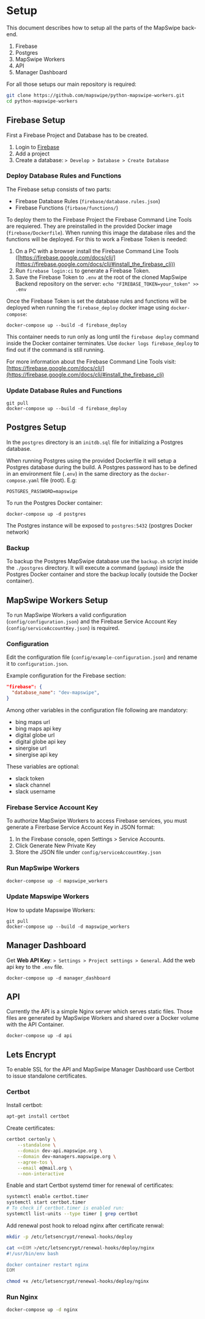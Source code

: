 # Setup

This document describes how to setup all the parts of the MapSwipe back-end.

1. Firebase
2. Postgres
3. MapSwipe Workers
4. API
5. Manager Dashboard


For all those setups our main repository is required:

```bash
git clone https://github.com/mapswipe/python-mapswipe-workers.git
cd python-mapswipe-workers
```


## Firebase Setup

<!--
Credentials
* firebase project id
* firebase web api key
* firebase admin sdk service account file
* firebase database rules json file
-->

First a Firebase Project and Database has to be created.

1. Login to [Firebase](https://firebase.google.com/)
2. Add a project
3. Create a database: `> Develop > Database > Create Database`


### Deploy Database Rules and Functions

The Firebase setup consists of two parts:

- Firebase Database Rules (`firebase/database.rules.json`)
- Firebase Functions (`firbase/functions/`)

To deploy them to the Firebase Project the Firebase Command Line Tools are requiered. They are preinstalled in the provided Docker image (`firebase/Dockerfile`). When running this image the database riles and the functions will be deployed. For this to work a Firebase Token is needed:

1. On a PC with a browser install the Firebase Command Line Tools ([https://firebase.google.com/docs/cli/](https://firebase.google.com/docs/cli/#install_the_firebase_cli))
2. Run `firebase login:ci` to generate a Firebase Token.
3. Save the Firebase Token to `.env` at the root of the cloned MapSwipe Backend repository on the server: `echo "FIREBASE_TOKEN=your_token" >> .env`

Once the Firebase Token is set the database rules and functions will be deployed when running the `firebase_deploy` docker image using `docker-compose`:

```
docker-compose up --build -d firebase_deploy
```

This container needs to run only as long until the `firebase deploy` command inside the Docker container terminates. Use `docker logs firebase_deploy` to find out if the command is still running.

For more information about the Firebase Command Line Tools visit:[https://firebase.google.com/docs/cli/](https://firebase.google.com/docs/cli/#install_the_firebase_cli)


### Update Database Rules and Functions

```
git pull
docker-compose up --build -d firebase_deploy
```


## Postgres Setup

In the `postgres` directory is an `initdb.sql` file for initializing a Postgres database.

When running Postgres using the provided Dockerfile it will setup a Postgres database during the build.
A Postgres password has to be defined in an environment file (`.env`) in the same directory as the `docker-compose.yaml` file (root). E.g:

```
POSTGRES_PASSWORD=mapswipe
```

To run the Postgres Docker container:

```
docker-compose up -d postgres
```

The Postgres instance will be exposed to `postgres:5432` (postgres Docker network)


### Backup

To backup the Postgres MapSwipe database use the `backup.sh` script inside the `./postgres` directory. It will execute a command (`pgdump`) inside the Postgres Docker container and store the backup locally (outside the Docker container).


## MapSwipe Workers Setup

To run MapSwipe Workers a valid configuration (`config/configuration.json`) and the Firebase Service Account Key (`config/serviceAccountKey.json`) is required.


### Configuration

Edit the configuration file (`config/example-configuration.json`) and rename it to `configuration.json`.

Example configuration for the Firebase section:

```json
"firebase": {
  "database_name": "dev-mapswipe",
}
```

Among other variables in the configuration file following are mandatory:

- bing maps url
- bing maps api key
- digital globe url
- digital globe api key
- sinergise url
- sinergise api key

These variables are optional:

- slack token
- slack channel
- slack username


###  Firebase Service Account Key

To authorize MapSwipe Workers to access Firebase services, you must generate a Firerbase Service Account Key in JSON format:

1. In the Firebase console, open Settings > Service Accounts.
2. Click Generate New Private Key
3. Store the JSON file under `config/serviceAccountKey.json`


### Run MapSwipe Workers

```bash
docker-compose up -d mapswipe_workers
```


### Update Mapswipe Workers

How to update Mapswipe Workers:

```
git pull
docker-compose up --build -d mapswipe_workers
```


## Manager Dashboard

Get **Web API Key**: `> Settings > Project settings > General`. Add the web api key to the `.env` file.

```
docker-compose up -d manager_dashboard
```


## API

Currently the API is a simple Nginx server which serves static files. Those files are generated by MapSwipe Workers and shared over a Docker volume with the API Container.

```
docker-compose up -d api
```


## Lets Encrypt

To enable SSL for the API and MapSwipe Manager Dashboard use Certbot to issue standalone certificates.

### Certbot

Install certbot:

```bash
apt-get install certbot
```


Create certificates:

```bash
certbot certonly \
    --standalone \
    --domain dev-api.mapswipe.org \
    --domain dev-managers.mapswipe.org \
    --agree-tos \
    --email e@mail.org \
    --non-interactive
```


Enable and start Certbot systemd timer for renewal of certificates:

```bash
systemctl enable certbot.timer
systemctl start certbot.timer
# To check if certbot.timer is enabled run:
systemctl list-units --type timer | grep certbot
```


Add renewal post hook to reload nginx after certificate renwal:

```bash
mkdir -p /etc/letsencrypt/renewal-hooks/deploy

cat <<EOM >/etc/letsencrypt/renewal-hooks/deploy/nginx
#!/usr/bin/env bash

docker container restart nginx
EOM

chmod +x /etc/letsencrypt/renewal-hooks/deploy/nginx
```

### Run Nginx

```bash
docker-compose up -d nginx
```

<!--
Using the certbot plugin dnf-google:

```bash
sudo apt install python3-certbot-dns-google
certbot certonly \
    --dns-google \
    --dns-google-credentials certbot.json \
    --server https://acme-v02.api.letsencrypt.org/directory \
    --domain *.mapswipe.org \
    --agree-tos \
    --email herfort@uni-heidelberg.de
    --non-interactive
```


Dockerize it:

```bash
sudo docker run -it --rm --name certbot \
            -v "/etc/letsencrypt:/etc/letsencrypt" \
            -v "/var/lib/letsencrypt:/var/lib/letsencrypt" \
            certbot/dns-google certonly \
            --dns-google \
            --dns-google-credentials ~/.secrets/certbot/google.json \
            --domain *.mapswipe.org \
            --server https://acme-v02.api.letsencrypt.org/directory \
            --agree-tos \
            --email herfort@uni-heidelberg.de \
            --non-interactive
```
-->
